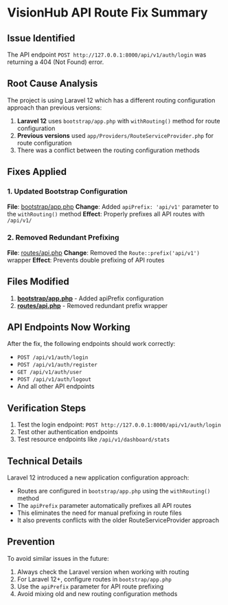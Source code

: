 # VisionHub API Route Fix Summary

## Issue Identified
The API endpoint `POST http://127.0.0.1:8000/api/v1/auth/login` was returning a 404 (Not Found) error.

## Root Cause Analysis
The project is using Laravel 12 which has a different routing configuration approach than previous versions:
1. **Laravel 12** uses `bootstrap/app.php` with `withRouting()` method for route configuration
2. **Previous versions** used `app/Providers/RouteServiceProvider.php` for route configuration
3. There was a conflict between the routing configuration methods

## Fixes Applied

### 1. Updated Bootstrap Configuration
**File**: [bootstrap/app.php](file:///c%3A/business/visionHub/app/visionhub-backend/bootstrap/app.php)
**Change**: Added `apiPrefix: 'api/v1'` parameter to the `withRouting()` method
**Effect**: Properly prefixes all API routes with `/api/v1/`

### 2. Removed Redundant Prefixing
**File**: [routes/api.php](file:///c%3A/business/visionHub/app/visionhub-backend/routes/api.php)
**Change**: Removed the `Route::prefix('api/v1')` wrapper
**Effect**: Prevents double prefixing of API routes

## Files Modified
1. **[bootstrap/app.php](file:///c%3A/business/visionHub/app/visionhub-backend/bootstrap/app.php)** - Added apiPrefix configuration
2. **[routes/api.php](file:///c%3A/business/visionHub/app/visionhub-backend/routes/api.php)** - Removed redundant prefix wrapper

## API Endpoints Now Working
After the fix, the following endpoints should work correctly:
- `POST /api/v1/auth/login`
- `POST /api/v1/auth/register`
- `GET /api/v1/auth/user`
- `POST /api/v1/auth/logout`
- And all other API endpoints

## Verification Steps
1. Test the login endpoint: `POST http://127.0.0.1:8000/api/v1/auth/login`
2. Test other authentication endpoints
3. Test resource endpoints like `/api/v1/dashboard/stats`

## Technical Details
Laravel 12 introduced a new application configuration approach:
- Routes are configured in `bootstrap/app.php` using the `withRouting()` method
- The `apiPrefix` parameter automatically prefixes all API routes
- This eliminates the need for manual prefixing in route files
- It also prevents conflicts with the older RouteServiceProvider approach

## Prevention
To avoid similar issues in the future:
1. Always check the Laravel version when working with routing
2. For Laravel 12+, configure routes in `bootstrap/app.php`
3. Use the `apiPrefix` parameter for API route prefixing
4. Avoid mixing old and new routing configuration methods